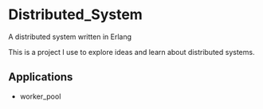 Distributed_System
=====

A distributed system written in Erlang

This is a project I use to explore ideas and learn about distributed systems.

Applications
-----

- worker_pool

